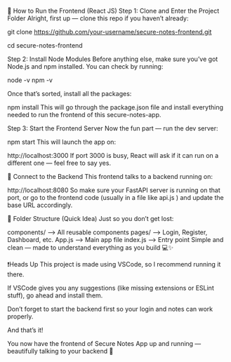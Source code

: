 🎨 How to Run the Frontend (React JS)
Step 1: Clone and Enter the Project Folder
Alright, first up — clone this repo if you haven’t already:

git clone https://github.com/your-username/secure-notes-frontend.git

cd secure-notes-frontend

Step 2: Install Node Modules
Before anything else, make sure you’ve got Node.js and npm installed.
You can check by running:

node -v
npm -v

Once that’s sorted, install all the packages:

npm install
This will go through the package.json file and install everything needed to run the frontend of this secure-notes-app.

Step 3: Start the Frontend Server
Now the fun part — run the dev server:

npm start
This will launch the app on:

http://localhost:3000
If port 3000 is busy, React will ask if it can run on a different one — feel free to say yes.

🧠 Connect to the Backend
This frontend talks to a backend running on:


http://localhost:8080
So make sure your FastAPI server is running on that port, or go to the frontend code (usually in a file like api.js ) and update the base URL accordingly.

📁 Folder Structure (Quick Idea)
Just so you don’t get lost:

components/        --> All reusable components
pages/             --> Login, Register, Dashboard, etc.
App.js             --> Main app file
index.js           --> Entry point
Simple and clean — made to understand everything as you build 💻✨

❗Heads Up
This project is made using VSCode, so I recommend running it there.

If VSCode gives you any suggestions (like missing extensions or ESLint stuff), go ahead and install them.

Don’t forget to start the backend first so your login and notes can work properly.

And that’s it!

You now have the frontend of Secure Notes App up and running — beautifully talking to your backend 🚀
